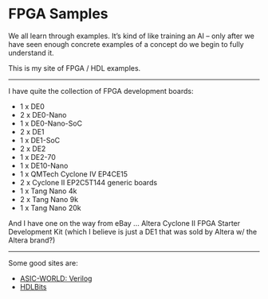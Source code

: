 # FPGA Samples

We all learn through examples. It’s kind of like training an AI – only after we have seen enough concrete examples of a concept do we begin to fully understand it. 

This is my site of FPGA / HDL examples.

-----

I have quite the collection of FPGA development boards:

* 1 x DE0
* 2 x DE0-Nano 
* 1 x DE0-Nano-SoC
* 2 x DE1
* 1 x DE1-SoC
* 2 x DE2
* 1 x DE2-70
* 1 x DE10-Nano
* 1 x QMTech Cyclone IV EP4CE15 
* 2 x Cyclone II EP2C5T144 generic boards
* 1 x Tang Nano 4k
* 2 x Tang Nano 9k
* 1 x Tang Nano 20k

And I have one on the way from eBay ...  Altera Cyclone II FPGA Starter Development Kit (which I believe is just a DE1 that was sold by Altera w/ the Altera brand?) 

-----

Some good sites are:

* [ASIC-WORLD: Verilog](https://www.asic-world.com/verilog/index.html)
* [HDLBits](https://hdlbits.01xz.net/wiki/Main_Page)